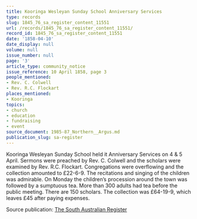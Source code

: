 ```yaml
---
title: Kooringa Wesleyan Sunday School Anniversary Services
type: records
slug: 1845_76_sa_register_content_11551
url: /records/1845_76_sa_register_content_11551/
record_id: 1845_76_sa_register_content_11551
date: '1858-04-10'
date_display: null
volume: null
issue_number: null
page: '3'
article_type: community_notice
issue_reference: 10 April 1858, page 3
people_mentioned:
- Rev. C. Colwell
- Rev. R.C. Flockart
places_mentioned:
- Kooringa
topics:
- church
- education
- fundraising
- event
source_document: 1985-87_Northern__Argus.md
publication_slug: sa-register
---
```


Kooringa Wesleyan Sunday School held it Anniversary Services on 4 & 5 April.  Sermons were preached by Rev. C. Colwell and the scholars were examined by Rev. R.C. Flockart.  Congregations were overflowing and the collection amounted to £22-6-9.  The recitations and singing of the children was admirable.  On Monday the children’s procession around the town was followed by a sumptuous tea.  More than 300 adults had tea before the public meeting.  There are 150 scholars.  The collection was £64-19-9, which leaves £45 after paying expenses.

Source publication: [The South Australian Register](/publications/sa-register/)
